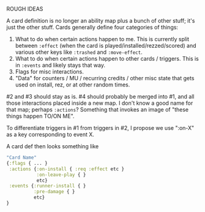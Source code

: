 ROUGH IDEAS

A card definition is no longer an ability map plus a bunch of other stuff; it's just the other stuff. Cards generally define four categories of things:

1. What to do when certain actions happen to me. This is currently split between `:effect` (when the card is played/installed/rezzed/scored) and various other keys like `:trashed` and `:move-effect`.
2. What to do when certain actions happen to other cards / triggers. This is in `:events` and likely stays that way.
3. Flags for misc interactions.
4. "Data" for counters / MU / recurring credits / other misc state that gets used on install, rez, or at other random times.

#2 and #3 should stay as is. #4 should probably be merged into #1, and all those interactions placed inside a new map. I don't know a good name for that map; perhaps `:actions`? Something that invokes an image of "these things happen TO/ON ME".

To differentiate triggers in #1 from triggers in #2, I propose we use ":on-X" as a key corresponding to event X.

A card def then looks something like

```clojure
"Card Name"
{:flags { ... }
 :actions {:on-install { :req :effect etc }
           :on-leave-play { }
           etc}
 :events {:runner-install { }
          :pre-damage { }
          etc}
}

```